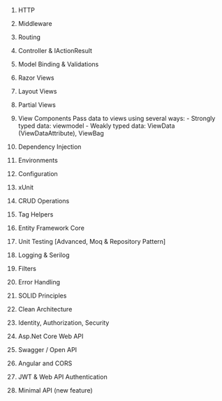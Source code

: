 1. HTTP
2. Middleware
3. Routing
4. Controller & IActionResult
5. Model Binding & Validations
6. Razor Views
7. Layout Views
8. Partial Views
9. View Components
   Pass data to views using several ways:
        - Strongly typed data: viewmodel
        - Weakly typed data: ViewData (ViewDataAttribute), ViewBag

11. Dependency Injection
12. Environments
13. Configuration
14. xUnit
15. CRUD Operations
16. Tag Helpers
17. Entity Framework Core
18. Unit Testing [Advanced, Moq & Repository Pattern]
19. Logging & Serilog
20. Filters
21. Error Handling
22. SOLID Principles
23. Clean Architecture
24. Identity, Authorization, Security
25. Asp.Net Core Web API
26. Swagger / Open API
27. Angular and CORS
28. JWT & Web API Authentication
29. Minimal API (new feature)
